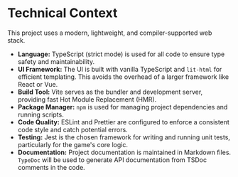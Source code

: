 # Technical Context

This project uses a modern, lightweight, and compiler-supported web stack.

*   **Language:** TypeScript (strict mode) is used for all code to ensure type safety and maintainability.
*   **UI Framework:** The UI is built with vanilla TypeScript and `lit-html` for efficient templating. This avoids the overhead of a larger framework like React or Vue.
*   **Build Tool:** Vite serves as the bundler and development server, providing fast Hot Module Replacement (HMR).
*   **Package Manager:** `npm` is used for managing project dependencies and running scripts.
*   **Code Quality:** ESLint and Prettier are configured to enforce a consistent code style and catch potential errors.
*   **Testing:** Jest is the chosen framework for writing and running unit tests, particularly for the game's core logic.
*   **Documentation:** Project documentation is maintained in Markdown files. `TypeDoc` will be used to generate API documentation from TSDoc comments in the code. 